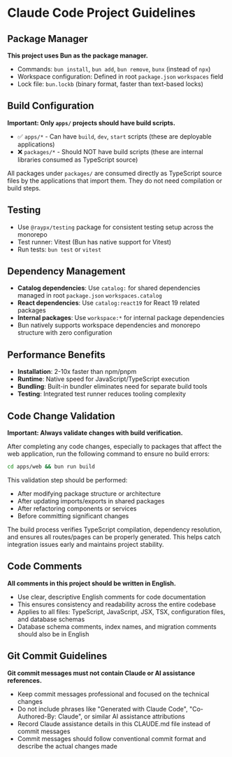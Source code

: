 # Claude Code Project Guidelines

## Package Manager

**This project uses Bun as the package manager.**

- Commands: `bun install`, `bun add`, `bun remove`, `bunx` (instead of `npx`)
- Workspace configuration: Defined in root `package.json` `workspaces` field
- Lock file: `bun.lockb` (binary format, faster than text-based locks)

## Build Configuration

**Important: Only `apps/` projects should have build scripts.**

- ✅ `apps/*` - Can have `build`, `dev`, `start` scripts (these are deployable applications)
- ❌ `packages/*` - Should NOT have build scripts (these are internal libraries consumed as TypeScript source)

All packages under `packages/` are consumed directly as TypeScript source files by the applications that import them. They do not need compilation or build steps.

## Testing

- Use `@raypx/testing` package for consistent testing setup across the monorepo
- Test runner: Vitest (Bun has native support for Vitest)
- Run tests: `bun test` or `vitest`

## Dependency Management

- **Catalog dependencies**: Use `catalog:` for shared dependencies managed in root `package.json` `workspaces.catalog`
- **React dependencies**: Use `catalog:react19` for React 19 related packages
- **Internal packages**: Use `workspace:*` for internal package dependencies
- Bun natively supports workspace dependencies and monorepo structure with zero configuration

## Performance Benefits

- **Installation**: 2-10x faster than npm/pnpm
- **Runtime**: Native speed for JavaScript/TypeScript execution
- **Bundling**: Built-in bundler eliminates need for separate build tools
- **Testing**: Integrated test runner reduces tooling complexity

## Code Change Validation

**Important: Always validate changes with build verification.**

After completing any code changes, especially to packages that affect the web application, run the following command to ensure no build errors:

```bash
cd apps/web && bun run build
```

This validation step should be performed:
- After modifying package structure or architecture
- After updating imports/exports in shared packages
- After refactoring components or services
- Before committing significant changes

The build process verifies TypeScript compilation, dependency resolution, and ensures all routes/pages can be properly generated. This helps catch integration issues early and maintains project stability.

## Code Comments

**All comments in this project should be written in English.**

- Use clear, descriptive English comments for code documentation
- This ensures consistency and readability across the entire codebase
- Applies to all files: TypeScript, JavaScript, JSX, TSX, configuration files, and database schemas
- Database schema comments, index names, and migration comments should also be in English

## Git Commit Guidelines

**Git commit messages must not contain Claude or AI assistance references.**

- Keep commit messages professional and focused on the technical changes
- Do not include phrases like "Generated with Claude Code", "Co-Authored-By: Claude", or similar AI assistance attributions
- Record Claude assistance details in this CLAUDE.md file instead of commit messages
- Commit messages should follow conventional commit format and describe the actual changes made
